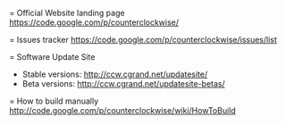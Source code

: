 = Official Website landing page
https://code.google.com/p/counterclockwise/

= Issues tracker
https://code.google.com/p/counterclockwise/issues/list

= Software Update Site
- Stable versions: http://ccw.cgrand.net/updatesite/
- Beta versions: http://ccw.cgrand.net/updatesite-betas/

= How to build manually
http://code.google.com/p/counterclockwise/wiki/HowToBuild

